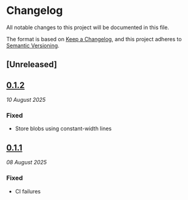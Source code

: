 # Changelog

All notable changes to this project will be documented in this file.

The format is based on [Keep a Changelog](https://keepachangelog.com/en/1.0.0/),
and this project adheres to [Semantic Versioning](https://semver.org/spec/v2.0.0.html).

## [Unreleased]

## [0.1.2](https://github.com/guapodero/perfume/compare/v0.1.1...v0.1.2)
_10 August 2025_

### Fixed

* Store blobs using constant-width lines

## [0.1.1](https://github.com/guapodero/perfume/compare/v0.1.0...v0.1.1)
_08 August 2025_

### Fixed

* CI failures
